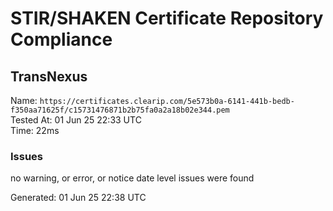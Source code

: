 # STIR/SHAKEN Certificate Repository Compliance

## TransNexus

Name: `https://certificates.clearip.com/5e573b0a-6141-441b-bedb-f350aa71625f/c15731476871b2b75fa0a2a18b02e344.pem`\
Tested At: 01 Jun 25 22:33 UTC\
Time: 22ms

### Issues

no warning, or error, or notice date level issues were found

Generated: 01 Jun 25 22:38 UTC